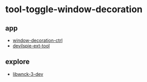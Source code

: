 # tool-toggle-window-decoration


## app

* [window-decoration-ctrl](app/window-decoration-ctrl)
* [devilspie-ext-tool](app/devilspie-ext-tool)


## explore

* [libwnck-3-dev](expore/libwnck-3-dev)

